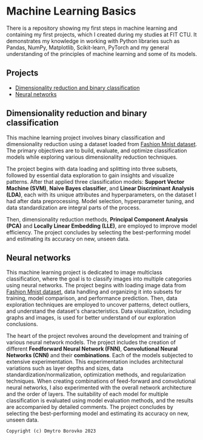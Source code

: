 # Machine Learning Basics
There is a repository showing my first steps in machine learning and containing my first projects, which I created during my studies at FIT CTU. It demonstrates my knowledge in working with Python libraries such as Pandas, NumPy, Matplotlib, Scikit-learn, PyTorch and my general understanding of the principles of machine learning and some of its models.

## Projects
- [Dimensionality reduction and binary classification](#Dimensionality-reduction-and-binary-classification)
- [Neural networks](#Neural-networks)

## Dimensionality reduction and binary classification
This machine learning project involves binary classification and dimensionality reduction using a dataset loaded from [Fashion Mnist dataset](https://www.kaggle.com/datasets/zalando-research/fashionmnist). The primary objectives are to build, evaluate, and optimize classification models while exploring various dimensionality reduction techniques.

The project begins with data loading and splitting into three subsets, followed by essential data exploration to gain insights and visualize patterns. After that applied three classification models: **Support Vector Machine (SVM)**, **Naive Bayes classifier**, and **Linear Discriminant Analysis (LDA)**, each with its unique attributes and hyperparameters, on the dataset I had after data preprocessing. Model selection, hyperparameter tuning, and data standardization are integral parts of the process.

Then, dimensionality reduction methods, **Principal Component Analysis (PCA)** and **Locally Linear Embedding (LLE)**, are employed to improve model efficiency. The project concludes by selecting the best-performing model and estimating its accuracy on new, unseen data.

## Neural networks
This machine learning project is dedicated to image multiclass classification, where the goal is to classify images into multiple categories using neural networks. The project begins with loading image data from [Fashion Mnist dataset](https://www.kaggle.com/datasets/zalando-research/fashionmnist), data handling and organizing it into subsets for training, model comparison, and performance prediction. Then, data exploration techniques are employed to uncover patterns, detect outliers, and understand the dataset's characteristics. Data visualization, including graphs and images, is used for better understand of our exploration conclusions.

The heart of the project revolves around the development and training of various neural network models. The project includes the creation of different **Feedforward Neural Network (FNN)**, **Convolutional Neural Networks (CNN)** and their **combinations**. Each of the models subjected to extensive experimentation. This experimentation includes architectural variations such as layer depths and sizes, data standardization/normalization, optimization methods, and regularization techniques. When creating combinations of feed-forward and convolutional neural networks, I also experimented with the overall network architecture and the order of layers. The suitability of each model for multiple classification is evaluated using model evaluation methods, and the results are accompanied by detailed comments. The project concludes by selecting the best-performing model and estimating its accuracy on new, unseen data.

`Copyright (c) Dmytro Borovko 2023`